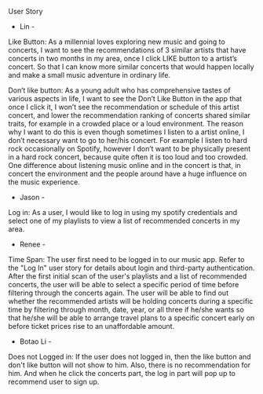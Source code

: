 User Story

- Lin - 

Like Button: 
  As a millennial loves exploring new music and going to concerts, I want to see the recommendations of 3 similar artists that have concerts in two months in my area, once I click LIKE button to a artist’s concert. So that I can know more similar concerts that would happen locally and make a small music adventure in ordinary life. 

Don’t like button: 
  As a young adult who has comprehensive tastes of various aspects in life, I want to see the Don’t Like Button in the app that once I click it, I won’t see the recommendation or schedule of this artist concert, and lower the recommendation ranking of concerts shared similar traits, for example in a crowded place or a loud environment. The reason why I want to do this is even though sometimes I listen to a artist online, I don’t necessary want to go to her/his concert. For example I listen to hard rock occasionally on Spotify, however I don’t want to be physically present in a hard rock concert, because quite often it is too loud and too crowded. One difference about listening music online and in the concert is that, in concert the environment and the people around have a huge influence on the music experience. 


- Jason -

Log in:
  As a user, I would like to log in using my spotify credentials and select one of my playlists to view a list of recommended concerts in my area.

- Renee - 

Time Span:
  The user first need to be logged in to our music app. Refer to the "Log In" user story for details about login and third-party authentication. After the first initial scan of the user's playlists and a list of recommended concerts, the user will be able to select a specific period of time before filtering through the concerts again. The user will be able to find out whether the recommended artists will be holding concerts during a specific time by filtering through month, date, year, or all three if he/she wants so that he/she will be able to arrange travel plans to a specific concert early on before ticket prices rise to an unaffordable amount.


- Botao Li - 

Does not Logged in:
  If the user does not logged in, then the like button and don't like button will not show to him. Also, there is no recommendation for him. And when he click the concerts part, the log in part will pop up to recommend user to sign up.

